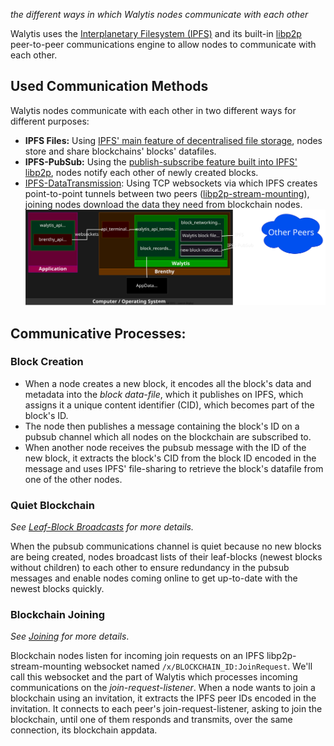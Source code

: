 _the different ways in which Walytis nodes communicate with each other_

Walytis uses the [Interplanetary Filesystem (IPFS)](https://ipfs.tech) and its built-in [libp2p](https://libp2p.io) peer-to-peer communications engine to allow nodes to communicate with each other.

## Used Communication Methods

Walytis nodes communicate with each other in two different ways for different purposes:
- **IPFS Files:** Using [IPFS' main feature of decentralised file storage](https://docs.ipfs.tech/how-to/desktop-app/#add-local-files), nodes store and share blockchains' blocks' datafiles.
- **IPFS-PubSub:** Using the [publish-subscribe feature built into IPFS' libp2p](https://blog.ipfs.tech/25-pubsub/), nodes notify each other of newly created blocks.
- [IPFS-DataTransmission](https://github.com/emendir/ipfs-toolkit-python?tab=readme-ov-file#ipfs-datatransmission): Using TCP websockets via which IPFS creates point-to-point tunnels between two peers ([libp2p-stream-mounting](https://github.com/ipfs/kubo/blob/master/docs/experimental-features.md#ipfs-p2p)), joining nodes download the data they need from blockchain nodes.
![](./Dataflow.drawio.svg) 

## Communicative Processes:
### Block Creation

- When a node creates a new block, it encodes all the block's data and metadata into the _block data-file_, which it publishes on IPFS, which assigns it a unique content identifier (CID), which becomes part of the block's ID.
- The node then publishes a message containing the block's ID on a pubsub channel which all nodes on the blockchain are subscribed to.
- When another node receives the pubsub message with the ID of the new block, it extracts the block's CID from the block ID encoded in the message and uses IPFS' file-sharing to retrieve the block's datafile from one of the other nodes.
### Quiet Blockchain

_See [Leaf-Block Broadcasts](LeafBlockBroadcasts.md) for more details._

When the pubsub communications channel is quiet because no new blocks are being created, nodes broadcast lists of their leaf-blocks (newest blocks without children) to each other to ensure redundancy in the pubsub messages and enable nodes coming online to get up-to-date with the newest blocks quickly.

### Blockchain Joining

_See [Joining](./Joining.md) for more details_.

Blockchain nodes listen for incoming join requests on an IPFS libp2p-stream-mounting websocket named `/x/BLOCKCHAIN_ID:JoinRequest`. We'll call this websocket and the part of Walytis which processes incoming communications on the _join-request-listener_.
When a node wants to join a blockchain using an invitation, it extracts the IPFS peer IDs encoded in the invitation. It connects to each peer's join-request-listener, asking to join the blockchain, until one of them responds and transmits, over the same connection, its blockchain appdata.
